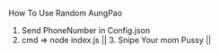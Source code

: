 How To Use Random AungPao
1. Send PhoneNumber in Config.json
2. cmd => node index.js 
|| 3. Snipe Your mom Pussy || 
